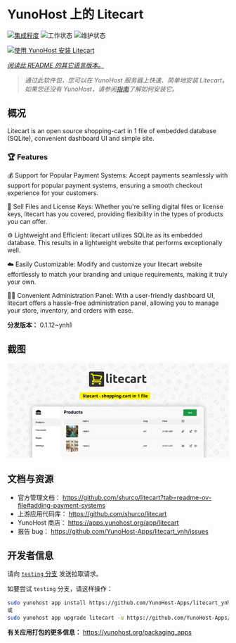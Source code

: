 <!--
注意：此 README 由 <https://github.com/YunoHost/apps/tree/master/tools/readme_generator> 自动生成
请勿手动编辑。
-->

# YunoHost 上的 Litecart

[![集成程度](https://dash.yunohost.org/integration/litecart.svg)](https://ci-apps.yunohost.org/ci/apps/litecart/) ![工作状态](https://ci-apps.yunohost.org/ci/badges/litecart.status.svg) ![维护状态](https://ci-apps.yunohost.org/ci/badges/litecart.maintain.svg)

[![使用 YunoHost 安装 Litecart](https://install-app.yunohost.org/install-with-yunohost.svg)](https://install-app.yunohost.org/?app=litecart)

*[阅读此 README 的其它语言版本。](./ALL_README.md)*

> *通过此软件包，您可以在 YunoHost 服务器上快速、简单地安装 Litecart。*  
> *如果您还没有 YunoHost，请参阅[指南](https://yunohost.org/install)了解如何安装它。*

## 概况

Litecart is an open source shopping-cart in 1 file of embedded database (SQLite), convenient dashboard UI and simple site.

### 🏆 Features

💰 Support for Popular Payment Systems: Accept payments seamlessly with support for popular payment systems, ensuring a smooth checkout experience for your customers.

🔑 Sell Files and License Keys: Whether you're selling digital files or license keys, litecart has you covered, providing flexibility in the types of products you can offer.

⚙️ Lightweight and Efficient: litecart utilizes SQLite as its embedded database. This results in a lightweight website that performs exceptionally well.

☁️ Easily Customizable: Modify and customize your litecart website effortlessly to match your branding and unique requirements, making it truly your own.

🧞‍♂️ Convenient Administration Panel: With a user-friendly dashboard UI, litecart offers a hassle-free administration panel, allowing you to manage your store, inventory, and orders with ease.


**分发版本：** 0.1.12~ynh1

## 截图

![Litecart 的截图](./doc/screenshots/banner.png)

## 文档与资源

- 官方管理文档： <https://github.com/shurco/litecart?tab=readme-ov-file#adding-payment-systems>
- 上游应用代码库： <https://github.com/shurco/litecart>
- YunoHost 商店： <https://apps.yunohost.org/app/litecart>
- 报告 bug： <https://github.com/YunoHost-Apps/litecart_ynh/issues>

## 开发者信息

请向 [`testing` 分支](https://github.com/YunoHost-Apps/litecart_ynh/tree/testing) 发送拉取请求。

如要尝试 `testing` 分支，请这样操作：

```bash
sudo yunohost app install https://github.com/YunoHost-Apps/litecart_ynh/tree/testing --debug
或
sudo yunohost app upgrade litecart -u https://github.com/YunoHost-Apps/litecart_ynh/tree/testing --debug
```

**有关应用打包的更多信息：** <https://yunohost.org/packaging_apps>

